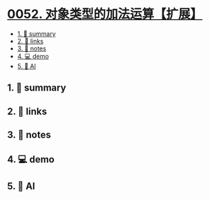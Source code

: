 # [0052. 对象类型的加法运算【扩展】](https://github.com/Tdahuyou/javascript/tree/main/0052.%20%E5%AF%B9%E8%B1%A1%E7%B1%BB%E5%9E%8B%E7%9A%84%E5%8A%A0%E6%B3%95%E8%BF%90%E7%AE%97%E3%80%90%E6%89%A9%E5%B1%95%E3%80%91)


<!-- region:toc -->
- [1. 📝 summary](#1--summary-28)
- [2. 🔗 links](#2--links-28)
- [3. 📒 notes](#3--notes-28)
- [4. 💻 demo](#4--demo-28)
- [5. 🤖 AI](#5--ai-28)
<!-- endregion:toc -->

## 1. 📝 summary

## 2. 🔗 links
## 3. 📒 notes
## 4. 💻 demo
## 5. 🤖 AI
